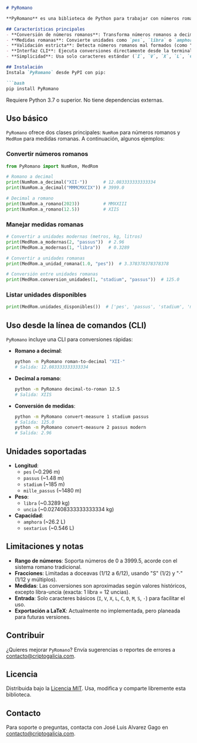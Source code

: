 ```markdown
# PyRomano

**PyRomano** es una biblioteca de Python para trabajar con números romanos y medidas romanas. Convierte fácilmente entre números romanos y decimales (incluyendo fracciones), y maneja unidades romanas de longitud, peso y capacidad con conversiones a unidades modernas o entre sí. Incluye una interfaz de línea de comandos (CLI) para uso rápido. Es ideal para proyectos educativos, históricos o aplicaciones que requieran cálculos romanos precisos.

## Características principales
- **Conversión de números romanos**: Transforma números romanos a decimales (ej. "XII·" → 12.0833) y decimales a romanos (ej. 12.5 → "XIIS"), con soporte para fracciones.
- **Medidas romanas**: Convierte unidades como `pes`, `libra` o `amphora` a metros, kilogramos o litros, o entre unidades romanas (ej. 1 stadium → 125 passus).
- **Validación estricta**: Detecta números romanos mal formados (como "IIII" o "VV").
- **Interfaz CLI**: Ejecuta conversiones directamente desde la terminal.
- **Simplicidad**: Usa solo caracteres estándar (`I`, `V`, `X`, `L`, `C`, `D`, `M`, `S`, `·`), fáciles de escribir.

## Instalación
Instala `PyRomano` desde PyPI con pip:

```bash
pip install PyRomano
```

Requiere Python 3.7 o superior. No tiene dependencias externas.

## Uso básico
`PyRomano` ofrece dos clases principales: `NumRom` para números romanos y `MedRom` para medidas romanas. A continuación, algunos ejemplos:

### Convertir números romanos
```python
from PyRomano import NumRom, MedRom

# Romano a decimal
print(NumRom.a_decimal("XII·"))      # 12.083333333333334
print(NumRom.a_decimal("MMMCMXCIX")) # 3999.0

# Decimal a romano
print(NumRom.a_romano(2023))         # MMXXIII
print(NumRom.a_romano(12.5))         # XIIS
```

### Manejar medidas romanas
```python
# Convertir a unidades modernas (metros, kg, litros)
print(MedRom.a_modernas(2, "passus"))  # 2.96
print(MedRom.a_modernas(1, "libra"))   # 0.3289

# Convertir a unidades romanas
print(MedRom.a_unidad_romana(1.0, "pes"))  # 3.378378378378378

# Conversión entre unidades romanas
print(MedRom.conversion_unidades(1, "stadium", "passus"))  # 125.0
```

### Listar unidades disponibles
```python
print(MedRom.unidades_disponibles())  # ['pes', 'passus', 'stadium', 'mille_passus', 'libra', 'uncia', 'amphora', 'sextarius']
```

## Uso desde la línea de comandos (CLI)
`PyRomano` incluye una CLI para conversiones rápidas:

- **Romano a decimal**:
  ```bash
  python -m PyRomano roman-to-decimal "XII·"
  # Salida: 12.083333333333334
  ```

- **Decimal a romano**:
  ```bash
  python -m PyRomano decimal-to-roman 12.5
  # Salida: XIIS
  ```

- **Conversión de medidas**:
  ```bash
  python -m PyRomano convert-measure 1 stadium passus
  # Salida: 125.0
  python -m PyRomano convert-measure 2 passus modern
  # Salida: 2.96
  ```

## Unidades soportadas
- **Longitud**:
  - `pes` (~0.296 m)
  - `passus` (~1.48 m)
  - `stadium` (~185 m)
  - `mille_passus` (~1480 m)
- **Peso**:
  - `libra` (~0.3289 kg)
  - `uncia` (~0.027408333333333334 kg)
- **Capacidad**:
  - `amphora` (~26.2 L)
  - `sextarius` (~0.546 L)

## Limitaciones y notas
- **Rango de números**: Soporta números de 0 a 3999.5, acorde con el sistema romano tradicional.
- **Fracciones**: Limitadas a doceavas (1/12 a 6/12), usando "S" (1/2) y "·" (1/12 y múltiplos).
- **Medidas**: Las conversiones son aproximadas según valores históricos, excepto libra-uncia (exacta: 1 libra = 12 uncias).
- **Entrada**: Solo caracteres básicos (`I`, `V`, `X`, `L`, `C`, `D`, `M`, `S`, `·`) para facilitar el uso.
- **Exportación a LaTeX**: Actualmente no implementada, pero planeada para futuras versiones.

## Contribuir
¿Quieres mejorar `PyRomano`? Envía sugerencias o reportes de errores a contacto@criptogalicia.com.

## Licencia
Distribuida bajo la [Licencia MIT](LICENSE). Usa, modifica y comparte libremente esta biblioteca.

## Contacto
Para soporte o preguntas, contacta con José Luis Alvarez Gago en contacto@criptogalicia.com.
```
